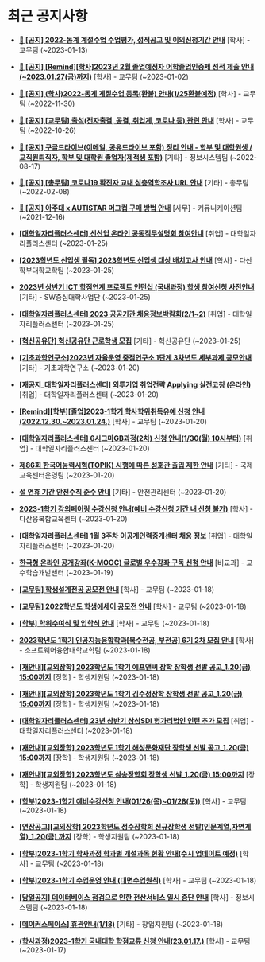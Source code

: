 # 최근 공지사항

* **[📌 [공지] 2022-동계 계절수업 수업평가, 성적공고 및 이의신청기간 안내](http://ajou.ac.kr/kr/ajou/notice.do?mode=view&amp;articleNo=209651&amp;article.offset=0&amp;articleLimit=30)**
 [학사] - 교무팀 (~2023-01-13)

* **[📌 [공지] [Remind][학사]2023년 2월 졸업예정자 어학졸업인증제 성적 제출 안내(~2023.01.27(금)까지)](http://ajou.ac.kr/kr/ajou/notice.do?mode=view&amp;articleNo=208274&amp;article.offset=0&amp;articleLimit=30)**
 [학사] - 교무팀 (~2023-01-02)

* **[📌 [공지] (학사)2022-동계 계절수업 등록(환불) 안내(1/25환불예정)](http://ajou.ac.kr/kr/ajou/notice.do?mode=view&amp;articleNo=207103&amp;article.offset=0&amp;articleLimit=30)**
 [학사] - 교무팀 (~2022-11-30)

* **[📌 [공지] [교무팀] 출석(전자출결, 공결, 취업계, 코로나 등) 관련 안내](http://ajou.ac.kr/kr/ajou/notice.do?mode=view&amp;articleNo=205552&amp;article.offset=0&amp;articleLimit=30)**
 [학사] - 교무팀 (~2022-10-26)

* **[📌 [공지] 구글드라이브(이메일, 공유드라이브 포함) 정리 안내 - 학부 및 대학원생 / 교직원퇴직자, 학부 및 대학원 졸업자(제적생 포함)](http://ajou.ac.kr/kr/ajou/notice.do?mode=view&amp;articleNo=202858&amp;article.offset=0&amp;articleLimit=30)**
 [기타] - 정보시스템팀 (~2022-08-17)

* **[📌 [공지] [총무팀] 코로나19 확진자 교내 심층역학조사 URL 안내](http://ajou.ac.kr/kr/ajou/notice.do?mode=view&amp;articleNo=180493&amp;article.offset=0&amp;articleLimit=30)**
 [기타] - 총무팀 (~2022-02-08)

* **[📌 [공지] 아주대 x AUTISTAR 머그컵 구매 방법 안내](http://ajou.ac.kr/kr/ajou/notice.do?mode=view&amp;articleNo=147976&amp;article.offset=0&amp;articleLimit=30)**
 [사무] - 커뮤니케이션팀 (~2021-12-16)

* **[[대학일자리플러스센터] 신산업 온라인 공동직무설명회 참여안내](http://ajou.ac.kr/kr/ajou/notice.do?mode=view&amp;articleNo=209939&amp;article.offset=0&amp;articleLimit=30)**
 [취업] - 대학일자리플러스센터 (~2023-01-25)

* **[[2023학년도 신입생 필독] 2023학년도 신입생 대상 배치고사 안내](http://ajou.ac.kr/kr/ajou/notice.do?mode=view&amp;articleNo=209918&amp;article.offset=0&amp;articleLimit=30)**
 [학사] - 다산학부대학교학팀 (~2023-01-25)

* **[2023년 상반기 ICT 학점연계 프로젝트 인턴십 (국내과정) 학생 참여신청 사전안내](http://ajou.ac.kr/kr/ajou/notice.do?mode=view&amp;articleNo=209916&amp;article.offset=0&amp;articleLimit=30)**
 [기타] - SW중심대학사업단 (~2023-01-25)

* **[[대학일자리플러스센터] 2023 공공기관 채용정보박람회(2/1~2)](http://ajou.ac.kr/kr/ajou/notice.do?mode=view&amp;articleNo=209913&amp;article.offset=0&amp;articleLimit=30)**
 [취업] - 대학일자리플러스센터 (~2023-01-25)

* **[[혁신공유단] 혁신공유단 근로학생 모집](http://ajou.ac.kr/kr/ajou/notice.do?mode=view&amp;articleNo=209911&amp;article.offset=0&amp;articleLimit=30)**
 [기타] - 혁신공유단 (~2023-01-25)

* **[[기초과학연구소]2023년 자율운영 중점연구소 1단계 3차년도 세부과제 공모안내](http://ajou.ac.kr/kr/ajou/notice.do?mode=view&amp;articleNo=209900&amp;article.offset=0&amp;articleLimit=30)**
 [기타] - 기초과학연구소 (~2023-01-20)

* **[[재공지_대학일자리플러스센터] 외투기업 취업전략 Applying 실전코칭 (온라인)](http://ajou.ac.kr/kr/ajou/notice.do?mode=view&amp;articleNo=209895&amp;article.offset=0&amp;articleLimit=30)**
 [취업] - 대학일자리플러스센터 (~2023-01-20)

* **[[Remind][학부][졸업]2023-1학기 학사학위취득유예 신청 안내(2022.12.30.~2023.01.24.)](http://ajou.ac.kr/kr/ajou/notice.do?mode=view&amp;articleNo=209892&amp;article.offset=0&amp;articleLimit=30)**
 [학사] - 교무팀 (~2023-01-20)

* **[[대학일자리플러스센터] 6시그마GB과정(2차) 신청 안내(1/30(월) 10시부터)](http://ajou.ac.kr/kr/ajou/notice.do?mode=view&amp;articleNo=209889&amp;article.offset=0&amp;articleLimit=30)**
 [취업] - 대학일자리플러스센터 (~2023-01-20)

* **[제86회 한국어능력시험(TOPIK) 시행에 따른 성호관 출입 제한 안내](http://ajou.ac.kr/kr/ajou/notice.do?mode=view&amp;articleNo=209885&amp;article.offset=0&amp;articleLimit=30)**
 [기타] - 국제교육센터운영팀 (~2023-01-20)

* **[설 연휴 기간 안전수칙 준수 안내](http://ajou.ac.kr/kr/ajou/notice.do?mode=view&amp;articleNo=209883&amp;article.offset=0&amp;articleLimit=30)**
 [기타] - 안전관리센터 (~2023-01-20)

* **[2023-1학기 강의페어링 수강신청 안내(예비 수강신청 기간 내 신청 불가)](http://ajou.ac.kr/kr/ajou/notice.do?mode=view&amp;articleNo=209877&amp;article.offset=0&amp;articleLimit=30)**
 [학사] - 다산융복합교육센터 (~2023-01-20)

* **[[대학일자리플러스센터] 1월 3주차 이공계인력중개센터 채용 정보](http://ajou.ac.kr/kr/ajou/notice.do?mode=view&amp;articleNo=209866&amp;article.offset=0&amp;articleLimit=30)**
 [취업] - 대학일자리플러스센터 (~2023-01-20)

* **[한국형 온라인 공개강좌(K-MOOC) 글로벌 우수강좌 구독 신청 안내](http://ajou.ac.kr/kr/ajou/notice.do?mode=view&amp;articleNo=209838&amp;article.offset=0&amp;articleLimit=30)**
 [비교과] - 교수학습개발센터 (~2023-01-19)

* **[[교무팀] 학생설계전공 공모전 안내](http://ajou.ac.kr/kr/ajou/notice.do?mode=view&amp;articleNo=209828&amp;article.offset=0&amp;articleLimit=30)**
 [학사] - 교무팀 (~2023-01-18)

* **[[교무팀] 2022학년도 학생에세이 공모전 안내](http://ajou.ac.kr/kr/ajou/notice.do?mode=view&amp;articleNo=209827&amp;article.offset=0&amp;articleLimit=30)**
 [학사] - 교무팀 (~2023-01-18)

* **[[학부] 학위수여식 및 입학식 안내](http://ajou.ac.kr/kr/ajou/notice.do?mode=view&amp;articleNo=209826&amp;article.offset=0&amp;articleLimit=30)**
 [학사] - 교무팀 (~2023-01-18)

* **[2023학년도 1학기 인공지능융합학과[복수전공, 부전공] 6기 2차 모집 안내](http://ajou.ac.kr/kr/ajou/notice.do?mode=view&amp;articleNo=209799&amp;article.offset=0&amp;articleLimit=30)**
 [학사] - 소프트웨어융합대학교학팀 (~2023-01-18)

* **[[재안내][교외장학] 2023학년도 1학기 에프앤씨 장학 장학생 선발 공고_1.20(금) 15:00까지](http://ajou.ac.kr/kr/ajou/notice.do?mode=view&amp;articleNo=209797&amp;article.offset=0&amp;articleLimit=30)**
 [장학] - 학생지원팀 (~2023-01-18)

* **[[재안내][교외장학] 2023학년도 1학기 김수정장학 장학생 선발 공고_1.20(금) 15:00까지](http://ajou.ac.kr/kr/ajou/notice.do?mode=view&amp;articleNo=209796&amp;article.offset=0&amp;articleLimit=30)**
 [장학] - 학생지원팀 (~2023-01-18)

* **[[대학일자리플러스센터] 23년 상반기 삼성SDI 헝가리법인 인턴 추가 모집](http://ajou.ac.kr/kr/ajou/notice.do?mode=view&amp;articleNo=209795&amp;article.offset=0&amp;articleLimit=30)**
 [취업] - 대학일자리플러스센터 (~2023-01-18)

* **[[재안내][교외장학] 2023학년도 1학기 해성문화재단 장학생 선발 공고_1.20(금) 15:00까지](http://ajou.ac.kr/kr/ajou/notice.do?mode=view&amp;articleNo=209794&amp;article.offset=0&amp;articleLimit=30)**
 [장학] - 학생지원팀 (~2023-01-18)

* **[[재안내][교외장학] 2023학년도 삼송장학회 장학생 선발_1.20(금) 15:00까지](http://ajou.ac.kr/kr/ajou/notice.do?mode=view&amp;articleNo=209793&amp;article.offset=0&amp;articleLimit=30)**
 [장학] - 학생지원팀 (~2023-01-18)

* **[[학부]2023-1학기 예비수강신청 안내(01/26(목)~01/28(토))](http://ajou.ac.kr/kr/ajou/notice.do?mode=view&amp;articleNo=209792&amp;article.offset=0&amp;articleLimit=30)**
 [학사] - 교무팀 (~2023-01-18)

* **[[연장공고][교외장학] 2023학년도 정수장학회 신규장학생 선발(인문계열,자연계열)_1.20(금) 까지](http://ajou.ac.kr/kr/ajou/notice.do?mode=view&amp;articleNo=209791&amp;article.offset=0&amp;articleLimit=30)**
 [장학] - 학생지원팀 (~2023-01-18)

* **[[학부]2023-1학기 학사과정 학과별 개설과목 현황 안내(수시 업데이트 예정)](http://ajou.ac.kr/kr/ajou/notice.do?mode=view&amp;articleNo=209790&amp;article.offset=0&amp;articleLimit=30)**
 [학사] - 교무팀 (~2023-01-18)

* **[[학부]2023-1학기 수업운영 안내 (대면수업원칙)](http://ajou.ac.kr/kr/ajou/notice.do?mode=view&amp;articleNo=209786&amp;article.offset=0&amp;articleLimit=30)**
 [학사] - 교무팀 (~2023-01-18)

* **[[당일공지] 데이터베이스 점검으로 인한 전산서비스 일시 중단 안내](http://ajou.ac.kr/kr/ajou/notice.do?mode=view&amp;articleNo=209785&amp;article.offset=0&amp;articleLimit=30)**
 [학사] - 정보시스템팀 (~2023-01-18)

* **[[메이커스페이스] 휴관안내(1/18)](http://ajou.ac.kr/kr/ajou/notice.do?mode=view&amp;articleNo=209782&amp;article.offset=0&amp;articleLimit=30)**
 [기타] - 창업지원팀 (~2023-01-18)

* **[(학사과정)2023-1학기 국내대학 학점교류 신청 안내(23.01.17.)](http://ajou.ac.kr/kr/ajou/notice.do?mode=view&amp;articleNo=209759&amp;article.offset=0&amp;articleLimit=30)**
 [학사] - 교무팀 (~2023-01-17)
